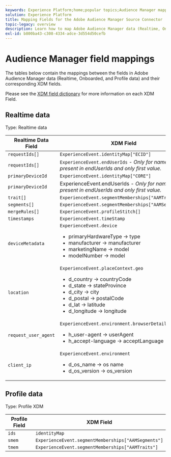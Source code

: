 ```yaml
---
keywords: Experience Platform;home;popular topics;Audience Manager mapping;audience manager mapping
solution: Experience Platform
title: Mapping Fields for the Adobe Audience Manager Source Connector
topic-legacy: overview
description: Learn how to map Adobe Audience Manager data (Realtime, Onboarded, and Profile data) to corresponding Experience Data Model (XDM) fields for the Audience Manager source connector.
exl-id: b800ba43-c308-4334-adce-3d554d50cefb
---
```

# Audience Manager field mappings

The tables below contain the mappings between the fields in Adobe Audience Manager data (Realtime, Onboarded, and Profile data) and their corresponding XDM fields.

Please see the [XDM field dictionary](../../../../xdm/schema/field-dictionary.md) for more information on each XDM Field.

## Realtime data

Type: Realtime data

| Realtime Data Field | XDM Field |
| --- | --- |
| `requestIds[]` | `ExperienceEvent.identityMap["ECID"]` |
| `requestIds[]` | `ExperienceEvent.endUserIds` - *Only for namespaces present in endUserIds and only first value.* |
| `primaryDeviceId` | `ExperienceEvent.identityMap["CORE"]` |
| `primaryDeviceId` | ExperienceEvent.endUserIds - *Only for namespaces present in endUserIds and only first value.* |
| `trait[] `| `ExperienceEvent.segmentMemberships["AAMTraits"]` |
| `segments[]` | `ExperienceEvent.segmentMemberships["AAMSegments"]` |
| `mergeRules[]` |`ExperienceEvent.profileStitch[]` |
| `timestamps` | `ExperienceEvent.timeStamp` |
| `deviceMetadata` | `ExperienceEvent.device` <ul><li>primaryHardwareType → type</li><li>manufacturer → manufacturer</li><li>marketingName → model</li><li>modelNumber → model</li></ul>|
| `location` | `ExperienceEvent.placeContext.geo` <ul><li>d_country → countryCode</li><li>d_state → stateProvince</li><li>d_city → city</li><li>d_postal → postalCode</li><li>d_lat → latitude</li><li>d_longitude → longitude</li></ul> |
| `request_user_agent` | `ExperienceEvent.environment.browserDetails` <ul><li>h_user-agent → userAgent</li><li>h_accept-language → acceptLanguage</li></ul> |
| `client_ip` | `ExperienceEvent.environment` <ul><li>d_os_name → os name </li><li>d_os_version → os_version</li></ul> |

## Profile data

Type: Profile XDM

| Profile Field | XDM Field |
| --- | --- |
| `ids` | `identityMap` |
| `smem` | `ExperienceEvent.segmentMemberships["AAMSegments"]` |
| `tmem` | `ExperienceEvent.segmentMemberships["AAMTraits"]` |
